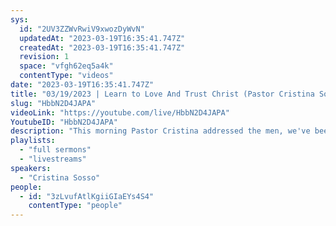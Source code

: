 ```yaml
---
sys:
  id: "2UV3ZZWvRwiV9xwozDyWvN"
  updatedAt: "2023-03-19T16:35:41.747Z"
  createdAt: "2023-03-19T16:35:41.747Z"
  revision: 1
  space: "vfgh62eq5a4k"
  contentType: "videos"
date: "2023-03-19T16:35:41.747Z"
title: "03/19/2023 | Learn to Love And Trust Christ (Pastor Cristina Sosso)"
slug: "HbbN2D4JAPA"
videoLink: "https://youtube.com/live/HbbN2D4JAPA"
YoutubeID: "HbbN2D4JAPA"
description: "This morning Pastor Cristina addressed the men, we've been raised up with a protector and leadership mentality, it just comes natural for us, but as followers of Christ it is essential for us to change that mentality into a Lover of God. Jesus is the groom and we are the bride of Christ remember? That means we as men have to learn how to be loved and provided for by Christ just as we do for others in our lives. When we learn to be the bride for Jesus, you will discover that everything is about God, everything you do, every signs and wonders done through you will be for God's glory and not for your own personal gain. It would not even cross your mind to take credit for anything. You will begin to find joy in impossible situations, because God is with you. Could you imagine being at the the cusp of losing everything, but having a smile on your face, because you know that our Father in heaven is going to provide, no matter how dire the situation may look? Always be patient, listen to what our Father is telling us, don't lean on your own understanding, and follow the instructions given to you. This sermon was released at Freedom Fellowship Church International on March 19, 2023 by Pastor Cristina Sosso\n"
playlists:
  - "full sermons"
  - "livestreams"
speakers:
  - "Cristina Sosso"
people:
  - id: "3zLvufAtlKgiiGIaEYs4S4"
    contentType: "people"
---
```

